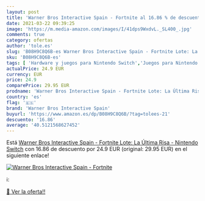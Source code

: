 ```yaml
---
layout: post
title: 'Warner Bros Interactive Spain - Fortnite al 16.86 % de descuento'
date: 2021-03-22 09:39:25
image: 'https://m.media-amazon.com/images/I/41dps9WxdvL._SL400_.jpg'
comments: true
category: ofertas
author: 'tole.es'
slug: 'B08H9C8Q6B-es Warner Bros Interactive Spain - Fortnite Lote: La Última...'
sku: 'B08H9C8Q6B-es'
tags: [ 'Hardware y juegos para Nintendo Switch','Juegos para Nintendo Switch','Videojuegos','nintendo','warner bros interactive spain', ]
actualPrice: 24.9 EUR
currency: EUR
price: 24.9
comparePrice: 29.95 EUR
prodname: 'Warner Bros Interactive Spain - Fortnite Lote: La Última Risa - Nintendo Switch'
country: 'es'
flag: '🇪🇸'
brand: 'Warner Bros Interactive Spain'
buyurl: 'https://www.amazon.es/dp/B08H9C8Q6B/?tag=tolees-21'
descuento: '16.86'
average: '40.5121568627452'
---
```


Está [Warner Bros Interactive Spain - Fortnite Lote: La Última Risa - Nintendo Switch](https://www.amazon.es/dp/B08H9C8Q6B/?tag=tolees-21) con 16.86 de descuento por 24.9 EUR (original: 29.95 EUR) en el siguiente enlace!

[![Warner Bros Interactive Spain - Fortnite](https://m.media-amazon.com/images/I/41dps9WxdvL._SL400_.jpg)](https://www.amazon.es/dp/B08H9C8Q6B/?tag=tolees-21)

ℹ️:


[🛒 Ver la oferta!!](https://www.amazon.es/dp/B08H9C8Q6B/?tag=tolees-21)
